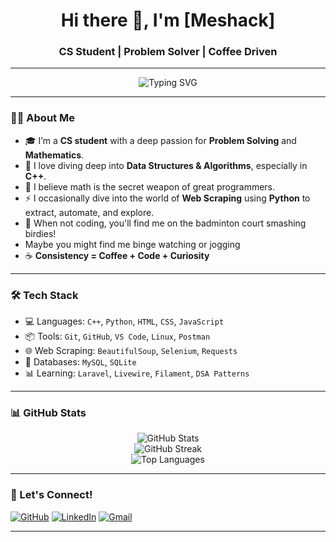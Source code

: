 <h1 align="center">Hi there 👋, I'm [Meshack]</h1>
<h3 align="center">CS Student | Problem Solver | Coffee Driven</h3>

---

<p align="center">
  <img src="https://readme-typing-svg.demolab.com?font=Fira+Code&pause=1000&center=true&vCenter=true&width=450&lines=CS+Student+%F0%9F%92%BB;Problem+Solving+Enthusiast+%E2%9C%8E;Loves+Math+and+DSA+%F0%9F%92%AB;Web+Scraping+with+Python+%F0%9F%A7%A0;Fueled+by+Coffee+%E2%98%95;Badminton+Player+%F0%9F%8F%83%E2%80%8D%E2%99%82%EF%B8%8F" alt="Typing SVG" />
</p>

---

### 👨‍💻 About Me

- 🎓 I’m a **CS student** with a deep passion for **Problem Solving** and **Mathematics**.
- 🔎 I love diving deep into **Data Structures & Algorithms**, especially in **C++**.
- 🧮 I believe math is the secret weapon of great programmers.
- ⚡ I occasionally dive into the world of **Web Scraping** using **Python** to extract, automate, and explore.
- 🏸 When not coding, you'll find me on the badminton court smashing birdies!
- Maybe you might find me binge watching or jogging
- ☕ **Consistency = Coffee + Code + Curiosity**

---

### 🛠️ Tech Stack

- 💻 Languages: `C++`, `Python`, `HTML`, `CSS`, `JavaScript`
- 📦 Tools: `Git`, `GitHub`, `VS Code`, `Linux`, `Postman`
- 🌐 Web Scraping: `BeautifulSoup`, `Selenium`, `Requests`
- 💾 Databases: `MySQL`, `SQLite`
- 📊 Learning: `Laravel`, `Livewire`, `Filament`, `DSA Patterns`

---

### 📊 GitHub Stats

<p align="center">
  <img src="https://github-readme-stats.vercel.app/api?username=meshack-pi&show_icons=true&theme=github_dark&hide_border=true" alt="GitHub Stats" />
  <br/>
  <img src="https://github-readme-streak-stats.herokuapp.com/?user=meshack-pi&theme=dark&hide_border=true" alt="GitHub Streak" />
  <br/>
  <img src="https://github-readme-stats.vercel.app/api/top-langs/?username=meshack-pi&layout=compact&theme=github_dark&hide_border=true" alt="Top Languages" />
</p>

---

### 🔗 Let's Connect!

<p align="left">
  <a href="https://github.com/meshack-pi" target="_blank"><img alt="GitHub" src="https://img.shields.io/badge/GitHub-%2312100E.svg?style=flat&logo=github&logoColor=white" /></a>
  <a href="https://linkedin.com/in/meshack-rono" target="_blank"><img alt="LinkedIn" src="https://img.shields.io/badge/LinkedIn-%230077B5.svg?style=flat&logo=linkedin&logoColor=white" /></a>
  <a href="mailto:kipronomeshack36@gmail.com"><img alt="Gmail" src="https://img.shields.io/badge/Gmail-D14836?style=flat&logo=gmail&logoColor=white" /></a>
</p>

---


